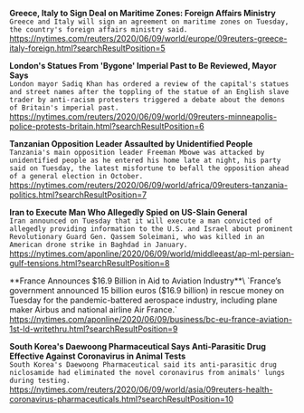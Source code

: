 **Greece, Italy to Sign Deal on Maritime Zones: Foreign Affairs Ministry**\
`Greece and Italy will sign an agreement on maritime zones on Tuesday, the country's foreign affairs ministry said. `\
https://nytimes.com/reuters/2020/06/09/world/europe/09reuters-greece-italy-foreign.html?searchResultPosition=5

**London's Statues From 'Bygone' Imperial Past to Be Reviewed, Mayor Says**\
`London mayor Sadiq Khan has ordered a review of the capital's statues and street names after the toppling of the statue of an English slave trader by anti-racism protesters triggered a debate about the demons of Britain's imperial past.`\
https://nytimes.com/reuters/2020/06/09/world/09reuters-minneapolis-police-protests-britain.html?searchResultPosition=6

**Tanzanian Opposition Leader Assaulted by Unidentified People**\
`Tanzania's main opposition leader Freeman Mbowe was attacked by unidentified people as he entered his home late at night, his party said on Tuesday, the latest misfortune to befall the opposition ahead of a general election in October.`\
https://nytimes.com/reuters/2020/06/09/world/africa/09reuters-tanzania-politics.html?searchResultPosition=7

**Iran to Execute Man Who Allegedly Spied on US-Slain General**\
`Iran announced on Tuesday that it will execute a man convicted of allegedly providing information to the U.S. and Israel about prominent Revolutionary Guard Gen. Qassem Soleimani, who was killed in an American drone strike in Baghdad in January. `\
https://nytimes.com/aponline/2020/06/09/world/middleeast/ap-ml-persian-gulf-tensions.html?searchResultPosition=8

**France Announces $16.9 Billion in Aid to Aviation Industry**\
`France’s government announced 15 billion euros ($16.9 billion) in rescue money on Tuesday for the pandemic-battered aerospace industry, including plane maker Airbus and national airline Air France.`\
https://nytimes.com/aponline/2020/06/09/business/bc-eu-france-aviation-1st-ld-writethru.html?searchResultPosition=9

**South Korea's Daewoong Pharmaceutical Says Anti-Parasitic Drug Effective Against Coronavirus in Animal Tests**\
`South Korea's Daewoong Pharmaceutical said its anti-parasitic drug niclosamide had eliminated the novel coronavirus from animals' lungs during testing.`\
https://nytimes.com/reuters/2020/06/09/world/asia/09reuters-health-coronavirus-pharmaceuticals.html?searchResultPosition=10

